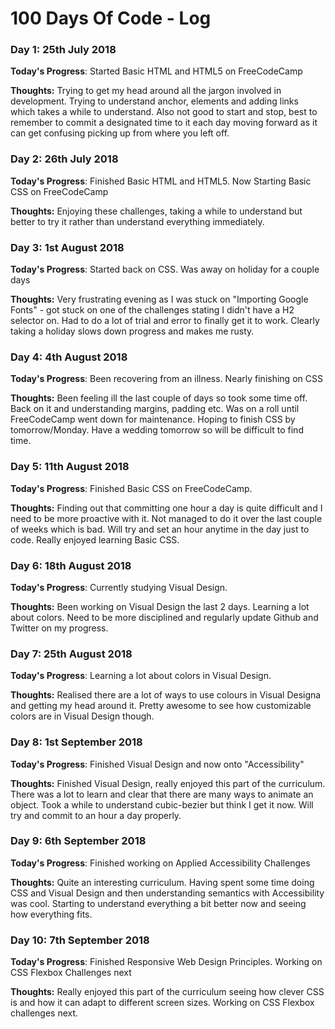 # 100 Days Of Code - Log

### Day 1: 25th July 2018

**Today's Progress**: Started Basic HTML and HTML5 on FreeCodeCamp

**Thoughts:** Trying to get my head around all the jargon involved in development. Trying to understand anchor, elements and adding links which takes a while to understand. Also not good to start and stop, best to remember to commit a designated time to it each day moving forward as it can get confusing picking up from where you left off. 

### Day 2: 26th July 2018

 **Today's Progress**: Finished Basic HTML and HTML5. Now Starting Basic CSS on FreeCodeCamp 
 
 **Thoughts:** Enjoying these challenges, taking a while to understand but better to try it rather than understand everything immediately.
 
 ### Day 3: 1st August 2018
 
 **Today's Progress**: Started back on CSS. Was away on holiday for a couple days
 
 **Thoughts:** Very frustrating evening as I was stuck on "Importing Google Fonts" - got stuck on one of the challenges stating I didn't have a H2 selector on. Had to do a lot of trial and error to finally get it to work. Clearly taking a holiday slows down progress and makes me rusty. 
 
 ### Day 4: 4th August 2018
 
 **Today's Progress**: Been recovering from an illness. Nearly finishing on CSS
 
 **Thoughts:** Been feeling ill the last couple of days so took some time off. Back on it and understanding margins, padding etc. Was on a roll until FreeCodeCamp went down for maintenance. Hoping to finish CSS by tomorrow/Monday. Have a wedding tomorrow so will be difficult to find time. 

### Day 5: 11th August 2018

**Today's Progress**: Finished Basic CSS on FreeCodeCamp. 

**Thoughts:** Finding out that committing one hour a day is quite difficult and I need to be more proactive with it. Not managed to do it over the last couple of weeks which is bad. Will try and set an hour anytime in the day just to code. Really enjoyed learning Basic CSS. 

### Day 6: 18th August 2018

**Today's Progress**: Currently studying Visual Design.

**Thoughts:** Been working on Visual Design the last 2 days. Learning a lot about colors. Need to be more disciplined and regularly update Github and Twitter on my progress. 

### Day 7: 25th August 2018

**Today's Progress**: Learning a lot about colors in Visual Design.

**Thoughts:** Realised there are a lot of ways to use colours in Visual Designa and getting my head around it. Pretty awesome to see how customizable colors are in Visual Design though. 

### Day 8: 1st September 2018

**Today's Progress**: Finished Visual Design and now onto "Accessibility"

**Thoughts:** Finished Visual Design, really enjoyed this part of the curriculum. There was a lot to learn and clear that there are many ways to animate an object. Took a while to understand cubic-bezier but think I get it now. Will try and commit to an hour a day properly. 

### Day 9: 6th September 2018

**Today's Progress**: Finished working on Applied Accessibility Challenges

**Thoughts:** Quite an interesting curriculum. Having spent some time doing CSS and Visual Design and then understanding semantics with Accessibility was cool. Starting to understand everything a bit better now and seeing how everything fits. 

### Day 10: 7th September 2018

**Today's Progress**: Finished Responsive Web Design Principles. Working on CSS Flexbox Challenges next

**Thoughts:** Really enjoyed this part of the curriculum seeing how clever CSS is and how it can adapt to different screen sizes. Working on CSS Flexbox challenges next. 

